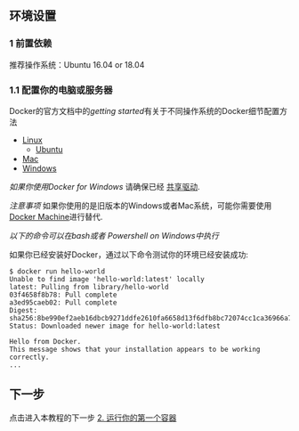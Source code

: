 ## 环境设置

### 1 前置依赖

推荐操作系统：Ubuntu 16.04 or 18.04

### 1.1 配置你的电脑或服务器

Docker的官方文档中的*getting started*有关于不同操作系统的Docker细节配置方法

* [Linux](https://docs.docker.com/engine/installation/linux/)
  * [Ubuntu](https://docs.docker.com/engine/install/ubuntu/)
* [Mac](https://docs.docker.com/docker-for-mac/)
* [Windows](https://docs.docker.com/docker-for-windows/)

*如果你使用Docker for Windows* 请确保已经 [共享驱动](https://docs.docker.com/docker-for-windows/#shared-drives).

*注意事项* 如果你使用的是旧版本的Windows或者Mac系统，可能你需要使用[Docker Machine](https://docs.docker.com/machine/overview/)进行替代.

*以下的命令可以在bash或者 Powershell on Windows中执行*

如果你已经安装好Docker，通过以下命令测试你的环境已经安装成功:
```
$ docker run hello-world
Unable to find image 'hello-world:latest' locally
latest: Pulling from library/hello-world
03f4658f8b78: Pull complete
a3ed95caeb02: Pull complete
Digest: sha256:8be990ef2aeb16dbcb9271ddfe2610fa6658d13f6dfb8bc72074cc1ca36966a7
Status: Downloaded newer image for hello-world:latest

Hello from Docker.
This message shows that your installation appears to be working correctly.
...
```
## 下一步
点击进入本教程的下一步 [2. 运行你的第一个容器](alpine.md)
